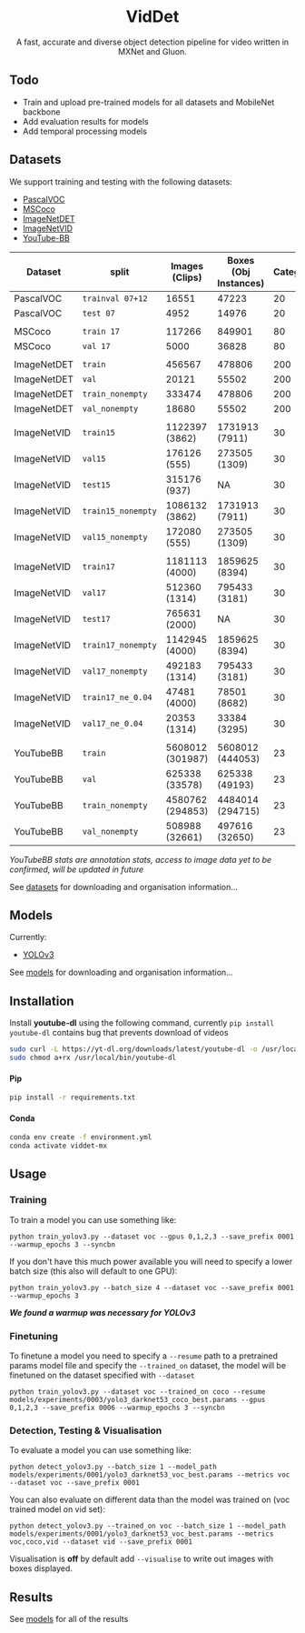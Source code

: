 <h1 align='center'>VidDet</h1>
<p align=center>
A fast, accurate and diverse object detection pipeline for video written
in MXNet and Gluon.
</p>

## Todo
- Train and upload pre-trained models for all datasets and MobileNet
backbone
- Add evaluation results for models
- Add temporal processing models

## Datasets

We support training and testing with the following datasets:
- [PascalVOC](http://host.robots.ox.ac.uk/pascal/VOC/voc2012/index.html#devkit)
- [MSCoco](http://cocodataset.org/#download)
- [ImageNetDET](http://image-net.org/challenges/LSVRC/2017/download-images-1p39.php)
- [ImageNetVID](http://bvisionweb1.cs.unc.edu/ILSVRC2017/download-videos-1p39.php)
- [YouTube-BB](https://research.google.com/youtube-bb/)


| Dataset     |       split      |  Images (Clips) |  Boxes (Obj Instances) | Categories |
|-------------|------------------|-----------------|----------------|------------|
| PascalVOC   | `trainval 07+12` |           16551 |          47223 |         20 |
| PascalVOC   |     `test 07`    |            4952 |          14976 |         20 |
|             |                  |                 |                |            |
| MSCoco      |    `train 17`    |          117266 |         849901 |         80 |
| MSCoco      |     `val 17`     |            5000 |          36828 |         80 |
|             |                  |                 |                |            |
| ImageNetDET |     `train`      |          456567 |         478806 |        200 |
| ImageNetDET |       `val`      |           20121 |          55502 |        200 |
| ImageNetDET | `train_nonempty` |          333474 |         478806 |        200 |
| ImageNetDET |  `val_nonempty`  |           18680 |          55502 |        200 |
|             |                  |                 |                |            |
| ImageNetVID |    `train15`     |  1122397 (3862) | 1731913 (7911) |         30 |
| ImageNetVID |      `val15`     |    176126 (555) |  273505 (1309) |         30 |
| ImageNetVID |     `test15`     |    315176 (937) |             NA |         30 |
| ImageNetVID |`train15_nonempty`|  1086132 (3862) | 1731913 (7911) |         30 |
| ImageNetVID | `val15_nonempty` |    172080 (555) |  273505 (1309) |         30 |
|             |                  |                 |                |            |
| ImageNetVID |    `train17`     |  1181113 (4000) | 1859625 (8394) |         30 |
| ImageNetVID |      `val17`     |   512360 (1314) |  795433 (3181) |         30 |
| ImageNetVID |     `test17`     |   765631 (2000) |             NA |         30 |
| ImageNetVID |`train17_nonempty`|  1142945 (4000) | 1859625 (8394) |         30 |
| ImageNetVID | `val17_nonempty` |   492183 (1314) |  795433 (3181) |         30 |
| ImageNetVID | `train17_ne_0.04`|    47481 (4000) |   78501 (8682) |         30 |
| ImageNetVID |  `val17_ne_0.04` |    20353 (1314) |   33384 (3295) |         30 |
|             |                  |                 |                |            |
| YouTubeBB   |      `train`     | 5608012 (301987) | 5608012 (444053) |         23 |
| YouTubeBB   |       `val`      |   625338 (33578) |   625338 (49193) |         23 |
| YouTubeBB   | `train_nonempty` | 4580762 (294853) | 4484014 (294715) |         23 |
| YouTubeBB   |  `val_nonempty`  |   508988 (32661) |  497616 (32650) |         23 |

*YouTubeBB stats are annotation stats, access to image data yet to be
confirmed, will be updated in future*

See [datasets](/datasets/) for downloading and organisation information...

## Models
Currently:
- [YOLOv3](https://pjreddie.com/media/files/papers/YOLOv3.pdf)

See [models](/models/) for downloading and organisation information...

## Installation
Install **youtube-dl** using the following command, currently `pip install youtube-dl` contains bug that prevents download
 of videos
```bash
sudo curl -L https://yt-dl.org/downloads/latest/youtube-dl -o /usr/local/bin/youtube-dl
sudo chmod a+rx /usr/local/bin/youtube-dl
```
#### Pip

```bash
pip install -r requirements.txt
```

#### Conda

```bash
conda env create -f environment.yml
conda activate viddet-mx
```
## Usage

### Training
To train a model you can use something like:
```
python train_yolov3.py --dataset voc --gpus 0,1,2,3 --save_prefix 0001 --warmup_epochs 3 --syncbn
```

If you don't have this much power available you will need to specify a lower batch size (this also will default to one GPU):
```
python train_yolov3.py --batch_size 4 --dataset voc --save_prefix 0001 --warmup_epochs 3
```

***We found a warmup was necessary for YOLOv3***

### Finetuning
To finetune a model you need to specify a `--resume` path to a
 pretrained params model file and specify the `--trained_on` dataset,
 the model will be finetuned on the dataset specified with `--dataset`
```
python train_yolov3.py --dataset voc --trained_on coco --resume models/experiments/0003/yolo3_darknet53_coco_best.params --gpus 0,1,2,3 --save_prefix 0006 --warmup_epochs 3 --syncbn
```

### Detection, Testing & Visualisation
To evaluate a model you can use something like:
```
python detect_yolov3.py --batch_size 1 --model_path models/experiments/0001/yolo3_darknet53_voc_best.params --metrics voc --dataset voc --save_prefix 0001
```

You can also evaluate on different data than the model was trained on
(voc trained model on vid set):
```
python detect_yolov3.py --trained_on voc --batch_size 1 --model_path models/experiments/0001/yolo3_darknet53_voc_best.params --metrics voc,coco,vid --dataset vid --save_prefix 0001
```

Visualisation is **off** by default add `--visualise` to write out images with boxes displayed.

## Results

See [models](/models/) for all of the results

